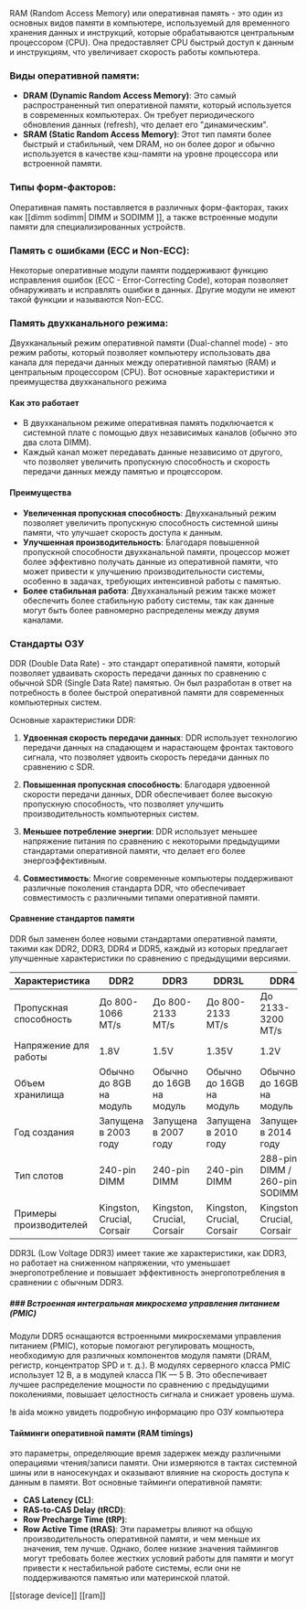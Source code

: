   
RAM (Random Access Memory) или оперативная память - это один из основных видов памяти в компьютере, используемый для временного хранения данных и инструкций, которые обрабатываются центральным процессором (CPU).  Она предоставляет CPU быстрый доступ к данным и инструкциям, что увеличивает скорость работы компьютера.
### **Виды оперативной памяти**:
    
- **DRAM (Dynamic Random Access Memory)**: Это самый распространенный тип оперативной памяти, который используется в современных компьютерах. Он требует периодического обновления данных (refresh), что делает его "динамическим".
- **SRAM (Static Random Access Memory)**: Этот тип памяти более быстрый и стабильный, чем DRAM, но он более дорог и обычно используется в качестве кэш-памяти на уровне процессора или встроенной памяти.
### **Типы форм-факторов**:
Оперативная память поставляется в различных форм-факторах, таких как [[dimm sodimm| DIMM и SODIMM ]], а также встроенные модули памяти для специализированных устройств.
### **Память с ошибками (ECC и Non-ECC)**:
Некоторые оперативные модули памяти поддерживают функцию исправления ошибок (ECC - Error-Correcting Code), которая позволяет обнаруживать и исправлять ошибки в данных. Другие модули не имеют такой функции и называются Non-ECC.
###  **Память двухканального режима**:
Двухканальный режим оперативной памяти (Dual-channel mode) - это режим работы, который позволяет компьютеру использовать два канала для передачи данных между оперативной памятью (RAM) и центральным процессором (CPU). Вот основные характеристики и преимущества двухканального режима
#### **Как это работает**
 - В двухканальном режиме оперативная память подключается к системной плате с помощью двух независимых каналов (обычно это два слота DIMM).
 - Каждый канал может передавать данные независимо от другого, что позволяет увеличить пропускную способность и скорость передачи данных между памятью и процессором.
#### **Преимущества**
    
- **Увеличенная пропускная способность**: Двухканальный режим позволяет увеличить пропускную способность системной шины памяти, что улучшает скорость доступа к данным.
- **Улучшенная производительность**: Благодаря повышенной пропускной способности двухканальной памяти, процессор может более эффективно получать данные из оперативной памяти, что может привести к улучшению производительности системы, особенно в задачах, требующих интенсивной работы с памятью.
- **Более стабильная работа**: Двухканальный режим также может обеспечить более стабильную работу системы, так как данные могут быть более равномерно распределены между двумя каналами.

### Стандарты ОЗУ
DDR (Double Data Rate) - это стандарт оперативной памяти, который позволяет удваивать скорость передачи данных по сравнению с обычной SDR (Single Data Rate) памятью. Он был разработан в ответ на потребность в более быстрой оперативной памяти для современных компьютерных систем.

Основные характеристики DDR:
1. **Удвоенная скорость передачи данных**: DDR использует технологию передачи данных на спадающем и нарастающем фронтах тактового сигнала, что позволяет удвоить скорость передачи данных по сравнению с SDR.
    
2. **Повышенная пропускная способность**: Благодаря удвоенной скорости передачи данных, DDR обеспечивает более высокую пропускную способность, что позволяет улучшить производительность компьютерных систем.
    
3. **Меньшее потребление энергии**: DDR использует меньшее напряжение питания по сравнению с некоторыми предыдущими стандартами оперативной памяти, что делает его более энергоэффективным.
    
4. **Совместимость**: Многие современные компьютеры поддерживают различные поколения стандарта DDR, что обеспечивает совместимость с различными типами оперативной памяти.
    
#### Сравнение стандартов памяти
DDR был заменен более новыми стандартами оперативной памяти, такими как DDR2, DDR3, DDR4 и DDR5, каждый из которых предлагает улучшенные характеристики по сравнению с предыдущими версиями.

| Характеристика         | DDR2                       | DDR3                       | DDR3L                      | DDR4                          | DDR5                          |
| ---------------------- | -------------------------- | -------------------------- | -------------------------- | ----------------------------- | ----------------------------- |
| Пропускная способность | До 800-1066 MT/s           | До 800-2133 MT/s           | До 800-2133 MT/s           | До 2133-3200 MT/s             | До 4800-8800MT/s              |
| Напряжение для работы  | 1.8V                       | 1.5V                       | 1.35V                      | 1.2V                          | 1.1V                          |
| Объем хранилища        | Обычно до 8GB на модуль    | Обычно до 16GB на модуль   | Обычно до 16GB на модуль   | Обычно до 16GB на модуль      | Обычно до 32GB на модуль      |
| Год создания           | Запущена в 2003 году       | Запущена в 2007 году       | Запущена в 2010 году       | Запущена в 2014 году          | Запущена в 2020 году          |
| Тип слотов             | 240-pin DIMM               | 240-pin DIMM               | 240-pin DIMM               | 288-pin DIMM / 260-pin SODIMM | 288-pin DIMM / 260-pin SODIMM |
| Примеры производителей | Kingston, Crucial, Corsair | Kingston, Crucial, Corsair | Kingston, Crucial, Corsair | Kingston, Crucial, Corsair    | Kingston, Crucial, Corsair    |

DDR3L (Low Voltage DDR3) имеет такие же характеристики, как DDR3, но работает на сниженном напряжении, что уменьшает энергопотребление и повышает эффективность энергопотребления в сравнении с обычным DDR3.
##### ### Встроенная интегральная микросхема управления питанием (PMIC)

Модули DDR5 оснащаются встроенными микросхемами управления питанием (PMIC), которые помогают регулировать мощность, необходимую для различных компонентов модуля памяти (DRAM, регистр, концентратор SPD и т. д.). В модулях серверного класса PMIC использует 12 В, а в модулей класса ПК — 5 В. Это обеспечивает лучшее распределение мощности по сравнению с предыдущими поколениями, повышает целостность сигнала и снижает уровень шума.

!в aida можно увидеть подробную информацию про ОЗУ компьютера
#### Тайминги оперативной памяти (RAM timings)
это параметры, определяющие время задержек между различными операциями чтения/записи памяти. Они измеряются в тактах системной шины или в наносекундах и оказывают влияние на скорость доступа к данным в памяти. Вот основные тайминги оперативной памяти:
- **CAS Latency (CL)**:
-  **RAS-to-CAS Delay (tRCD)**:
-  **Row Precharge Time (tRP)**:
- **Row Active Time (tRAS)**:
Эти параметры влияют на общую производительность оперативной памяти, и чем меньше их значения, тем лучше. Однако, более низкие значения таймингов могут требовать более жестких условий работы для памяти и могут привести к нестабильной работе системы, если они не поддерживаются памятью или материнской платой.


[[storage device]]
[[ram]]